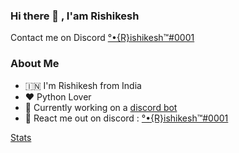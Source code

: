 ### Hi there 👋 , I'am Rishikesh


Contact me on Discord [°•{R}ishikesh™#0001](https://discord.com/users/728260210464129075)


### About Me 

- 🇮🇳 I'm Rishikesh from India
- ❤️ Python Lover
- 🌟 Currently working on a [discord bot](https://dsc.gg/xtreme-bot)
- 💬 React me out on discord : [°•{R}ishikesh™#0001](https://discord.com/users/728260210464129075)


[Stats](https://github-readme-stats.vercel.app/api?username=rishikesh)



<!--
**Rishikesh0-7/Rishikesh0-7** is a ✨ _special_ ✨ repository because its `README.md` (this file) appears on your GitHub profile.

Here are some ideas to get you started:

- 🔭 I’m currently working on [A discord bot](https://dsc.gg/xtreme-bot)
- 🌱 I’m currently learning Top Secret..
- 👯 I’m looking to collaborate on nothing 
- 💬 Ask me about python stuffs
- 📫 How to reach me: You can't 😏
- 😄 Pronouns: He/Him
- ⚡ Fun fact: Ummmmmm, -->

